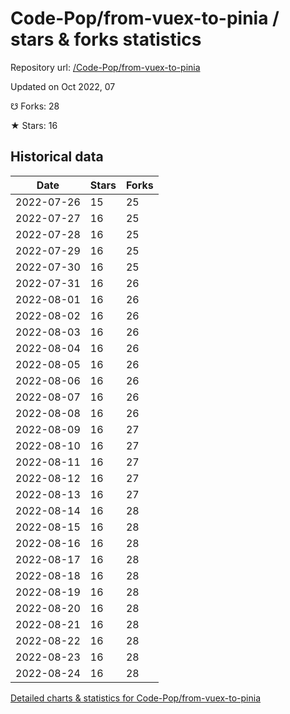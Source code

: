 # Code-Pop/from-vuex-to-pinia / stars & forks statistics

Repository url: [/Code-Pop/from-vuex-to-pinia](https://github.com/Code-Pop/from-vuex-to-pinia)

Updated on Oct 2022, 07

☋ Forks: 28

★ Stars: 16

## Historical data
| Date | Stars | Forks |
|------|-------|-------|
| 2022-07-26 | 15 | 25 | 
| 2022-07-27 | 16 | 25 | 
| 2022-07-28 | 16 | 25 | 
| 2022-07-29 | 16 | 25 | 
| 2022-07-30 | 16 | 25 | 
| 2022-07-31 | 16 | 26 | 
| 2022-08-01 | 16 | 26 | 
| 2022-08-02 | 16 | 26 | 
| 2022-08-03 | 16 | 26 | 
| 2022-08-04 | 16 | 26 | 
| 2022-08-05 | 16 | 26 | 
| 2022-08-06 | 16 | 26 | 
| 2022-08-07 | 16 | 26 | 
| 2022-08-08 | 16 | 26 | 
| 2022-08-09 | 16 | 27 | 
| 2022-08-10 | 16 | 27 | 
| 2022-08-11 | 16 | 27 | 
| 2022-08-12 | 16 | 27 | 
| 2022-08-13 | 16 | 27 | 
| 2022-08-14 | 16 | 28 | 
| 2022-08-15 | 16 | 28 | 
| 2022-08-16 | 16 | 28 | 
| 2022-08-17 | 16 | 28 | 
| 2022-08-18 | 16 | 28 | 
| 2022-08-19 | 16 | 28 | 
| 2022-08-20 | 16 | 28 | 
| 2022-08-21 | 16 | 28 | 
| 2022-08-22 | 16 | 28 | 
| 2022-08-23 | 16 | 28 | 
| 2022-08-24 | 16 | 28 | 


[Detailed charts & statistics for Code-Pop/from-vuex-to-pinia](https://reviewgithub.com/rep/Code-Pop/from-vuex-to-pinia)
